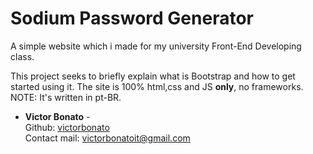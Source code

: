# Sodium Password Generator

A simple website which i made for my university Front-End Developing class.

This project seeks to briefly explain what is Bootstrap and how to get started using it. The site is 100% html,css and JS **only**, no frameworks.
NOTE: It's written in pt-BR.

- **Victor Bonato** -\
    Github: [victorbonato](https://github.com/victorbonato)\
    Contact mail: [victorbonatoit@gmail.com](victorbonatoit@gmail.com)
